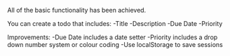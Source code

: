 All of the basic functionality has been achieved.

You can create a todo that includes:
-Title
-Description
-Due Date
-Priority

Improvements:
-Due Date includes a date setter
-Priority includes a drop down number system or colour coding
-Use localStorage to save sessions

